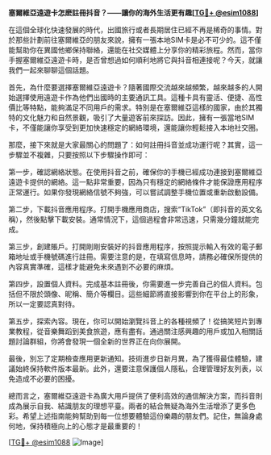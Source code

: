 **塞爾維亞遠遊卡怎麽註冊抖音？——讓你的海外生活更有趣[[TG💪+ @esim1088](https://t.me/s/esim1088)]**

在這個全球化快速發展的時代，出國旅行或者長期居住已經不再是稀奇的事情。對於那些計劃前往塞爾維亞的朋友來說，擁有一張本地SIM卡是必不可少的。這不僅能幫助你在異國他鄉保持聯絡，還能在社交媒體上分享你的精彩旅程。然而，當你手握塞爾維亞遠遊卡時，是否曾想過如何順利地將它與抖音相連接呢？今天，就讓我們一起來聊聊這個話題。

首先，為什麼要選擇塞爾維亞遠遊卡？隨著國際交流越來越頻繁，越來越多的人開始選擇使用遠遊卡作為他們出國時的主要通訊工具。這種卡具有靈活、便捷、高性價比等特點，能夠滿足不同用戶的需求。特別是在塞爾維亞這樣的國家，由於其獨特的文化魅力和自然景觀，吸引了大量遊客前來探訪。因此，擁有一張當地SIM卡，不僅能讓你享受到更加快速穩定的網絡環境，還能讓你輕鬆接入本地社交圈。

那麼，接下來就是大家最關心的問題了：如何註冊抖音並成功運行呢？其實，這一步驟並不複雜，只要按照以下步驟操作即可：

第一步，確認網絡狀態。在使用抖音之前，確保你的手機已經成功連接到塞爾維亞遠遊卡提供的網絡。這一點非常重要，因為只有穩定的網絡條件才能保證應用程序正常運行。如果你發現網絡信號不夠強，可以嘗試調整手機位置或重新啟動設備。

第二步，下載抖音應用程序。打開手機應用商店，搜索“TikTok”（即抖音的英文名稱），然後點擊下載安裝。通常情況下，這個過程會非常迅速，只需幾分鐘就能完成。

第三步，創建賬戶。打開剛剛安裝好的抖音應用程序，按照提示輸入有效的電子郵箱地址或手機號碼進行註冊。需要注意的是，在填寫信息時，請務必確保所提供的內容真實準確，這樣才能避免未來遇到不必要的麻煩。

第四步，設置個人資料。完成基本註冊後，你需要進一步完善自己的個人資料。包括但不限於頭像、昵稱、簡介等欄目。這些細節將直接影響到你在平台上的形象，所以一定要認真對待。

第五步，探索內容。現在，你可以開始瀏覽抖音上的各種視頻了！從搞笑短片到專業教程，從音樂舞蹈到美食旅遊，應有盡有。通過關注感興趣的用戶或加入相關話題討論群組，你將會發現一個全新的世界正在向你展開。

最後，別忘了定期檢查應用更新通知。技術進步日新月異，為了獲得最佳體驗，建議始終保持軟件版本最新。此外，還要注意保護個人隱私，合理管理好友列表，以免造成不必要的困擾。

總而言之，塞爾維亞遠遊卡為廣大用戶提供了便利高效的通信解決方案，而抖音則成為展示自我、結識朋友的理想平臺。兩者的結合無疑為海外生活增添了更多色彩。希望上述指南能夠幫助到每一位想要體驗這份樂趣的朋友們。記住，無論身處何地，保持積極向上的心態才是最重要的！

[[TG💪+ @esim1088](https://t.me/s/esim1088) ![Image](https://i.postimg.cc/4NQfJmqS/Snipaste-2025-05-13-00-14-12.png)]